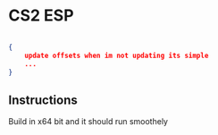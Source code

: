 #  CS2 ESP

```cpp

```


```json
{
    update offsets when im not updating its simple
    ...
}	
```

## Instructions
Build in x64 bit and it should run smoothely 
